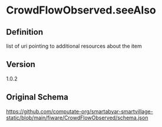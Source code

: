 # CrowdFlowObserved.seeAlso

## Definition
list of uri pointing to additional resources about the item

## Version
1.0.2

## Original Schema
https://github.com/computate-org/smartabyar-smartvillage-static/blob/main/fiware/CrowdFlowObserved/schema.json
